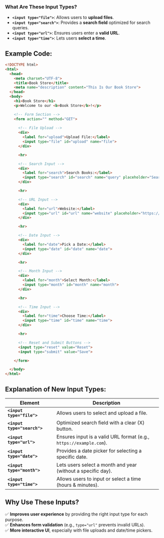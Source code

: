 ### **What Are These Input Types?**

- **`<input type="file">`**: Allows users to **upload files**.
- **`<input type="search">`**: Provides a **search field** optimized for search queries.
- **`<input type="url">`**: Ensures users enter a **valid URL**.
- **`<input type="time">`**: Lets users **select a time**.

## **Example Code:**

```html
<!DOCTYPE html>
<html>
  <head>
    <meta charset="UTF-8">
    <title>Book Store</title>
    <meta name="description" content="This Is Our Book Store">
  </head>
  <body>
    <h1>Book Store</h1>
    <p>Welcome to our <b>Book Store</b>!</p>

    <!-- Form Section -->
    <form action="" method="GET">
      
      <!-- File Upload -->
      <div>
        <label for="upload">Upload File:</label>
        <input type="file" id="upload" name="file">
      </div>

      <hr>

      <!-- Search Input -->
      <div>
        <label for="search">Search Books:</label>
        <input type="search" id="search" name="query" placeholder="Search for a book">
      </div>

      <hr>

      <!-- URL Input -->
      <div>
        <label for="url">Website:</label>
        <input type="url" id="url" name="website" placeholder="https://example.com">
      </div>

      <hr>

      <!-- Date Input -->
      <div>
        <label for="date">Pick a Date:</label>
        <input type="date" id="date" name="date">
      </div>

      <hr>

      <!-- Month Input -->
      <div>
        <label for="month">Select Month:</label>
        <input type="month" id="month" name="month">
      </div>

      <hr>

      <!-- Time Input -->
      <div>
        <label for="time">Choose Time:</label>
        <input type="time" id="time" name="time">
      </div>

      <hr>

      <!-- Reset and Submit Buttons -->
      <input type="reset" value="Reset">
      <input type="submit" value="Save">

    </form>

  </body>
</html>
```

## **Explanation of New Input Types:**

|**Element**|**Description**|
|---|---|
|**`<input type="file">`**|Allows users to select and upload a file.|
|**`<input type="search">`**|Optimized search field with a clear (X) button.|
|**`<input type="url">`**|Ensures input is a valid URL format (e.g., `https://example.com`).|
|**`<input type="date">`**|Provides a date picker for selecting a specific date.|
|**`<input type="month">`**|Lets users select a month and year (without a specific day).|
|**`<input type="time">`**|Allows users to input or select a time (hours & minutes).|

## **Why Use These Inputs?**

✅ **Improves user experience** by providing the right input type for each purpose.  
✅ **Enhances form validation** (e.g., `type="url"` prevents invalid URLs).  
✅ **More interactive UI**, especially with file uploads and date/time pickers.
